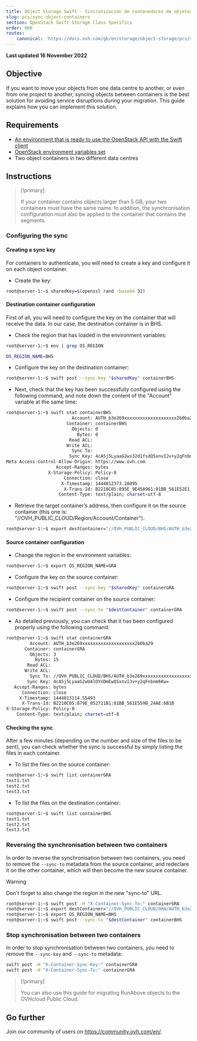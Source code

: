 ```yaml
---
title: Object Storage Swift - Sincronización de contenedores de objetos (EN)
slug: pcs/sync-object-containers
section: OpenStack Swift Storage Class Specifics
order: 060
routes:
    canonical: 'https://docs.ovh.com/gb/en/storage/object-storage/pcs/sync-object-containers/'
---
```


**Last updated 16 November 2022**

## Objective

If you want to move your objects from one data centre to another, or even from one project to another, syncing objects between containers is the best solution for avoiding service disruptions during your migration. This guide explains how you can implement this solution.


## Requirements

- [An environment that is ready to use the OpenStack API with the Swift client](https://docs.ovh.com/us/es/public-cloud/prepare_the_environment_for_using_the_openstack_api/)
- [OpenStack environment variables set](https://docs.ovh.com/us/es/public-cloud/set-openstack-environment-variables/)
- Two object containers in two different data centres


## Instructions

> [!primary]
>
 > If your container contains objects larger than 5 GB, your two containers must have the same name. In addition, the synchronisation configuration must also be applied to the container that contains the segments.
>

### Configuring the sync

#### Creating a sync key

For containers to authenticate, you will need to create a key and configure it on each object container.

- Create the key:

```bash
root@server-1:~$ sharedKey=$(openssl rand -base64 32)
```

#### Destination container configuration

First of all, you will need to configure the key on the container that will receive the data. In our case, the destination container is in BHS.

- Check the region that has loaded in the environment variables:

```bash
root@server-1:~$ env | grep OS_REGION

OS_REGION_NAME=BHS
```

- Configure the key on the destination container:

```bash
root@server-1:~$ swift post --sync-key "$sharedKey" containerBHS
```

- Next, check that the key has been successfully configured using the following command, and note down the content of the "Account" variable at the same time:

```bash
root@server-1:~$ swift stat containerBHS
                         Account: AUTH_b3e269xxxxxxxxxxxxxxxxxxxx2b0ba29
                       Container: containerBHS
                         Objects: 0
                           Bytes: 0
                        Read ACL:
                       Write ACL:
                         Sync To:
                        Sync Key: 4cA5j5LyaaG2ws32d1fsdQSxnvIJv+y2qFnbnm6Kw=
Meta Access-Control-Allow-Origin: https://www.ovh.com
                   Accept-Ranges: bytes
                X-Storage-Policy: Policy-0
                      Connection: close
                     X-Timestamp: 1444812373.28095
                      X-Trans-Id: B2210C05:895E_9E45A961:01BB_561E52E1_16A3:5298
                    Content-Type: text/plain; charset=utf-8
```

- Retrieve the target container’s address, then configure it on the source container (this one is: "//OVH_PUBLIC_CLOUD/Region/Account/Container").

```bash
root@server-1:~$ export destContainer="//OVH_PUBLIC_CLOUD/BHS/AUTH_b3e269xxxxxxxxxxxxxxxxxxxx2b0ba29/containerBHS"
```

#### Source container configuration

- Change the region in the environment variables:

```bash
root@server-1:~$ export OS_REGION_NAME=GRA
```

- Configure the key on the source container:

```bash
root@server-1:~$ swift post --sync-key "$sharedKey" containerGRA
```

- Configure the recipient container on the source container:

```bash
root@server-1:~$ swift post --sync-to "$destContainer" containerGRA
```

- As detailed previously, you can check that it has been configured properly using the following command:

```bash
root@server-1:~$ swift stat containerGRA
         Account: AUTH_b3e269xxxxxxxxxxxxxxxxxxxx2b0ba29
       Container: containerGRA
         Objects: 3
           Bytes: 15
        Read ACL:
       Write ACL:
         Sync To: //OVH_PUBLIC_CLOUD/BHS/AUTH_b3e269xxxxxxxxxxxxxxxxxxxx2b0ba29/containerBHS
        Sync Key: 4cA5j5LyaaG2wU4lDYnDmEwQSxnvIJv+y2qFnbnm6Kw=
   Accept-Ranges: bytes
      Connection: close
     X-Timestamp: 1444813114.55493
      X-Trans-Id: B2210C05:879E_052711B1:01BB_561E559B_24AE:6B1B
X-Storage-Policy: Policy-0
    Content-Type: text/plain; charset=utf-8
```



#### Checking the sync

After a few minutes (depending on the number and size of the files to be sent), you can check whether the sync is successful by simply listing the files in each container.

- To list the files on the source container:

```bash
root@server-1:~$ swift list containerGRA
test1.txt
test2.txt
test3.txt
```

- To list the files on the destination container:

```bash
root@server-1:~$ swift list containerBHS
test1.txt
test2.txt
test3.txt
```

### Reversing the synchronisation between two containers

In order to reverse the synchronisation between two containers, you need to remove the `--sync-to` metadata from the source container, and redeclare it on the other container, which will then become the new source container.

> [!warning]
>
> Don't forget to also change the region in the new "sync-to" URL.
>

```bash
root@server-1:~$ swift post -H "X-Container-Sync-To:" containerGRA
root@server-1:~$ export destContainer="//OVH_PUBLIC_CLOUD/GRA/AUTH_b3e269xxxxxxxxxxxxxxxxxxxx2b0ba29/containerGRA"
root@server-1:~$ export OS_REGION_NAME=BHS
root@server-1:~$ swift post --sync-to "$destContainer" containerBHS
```

### Stop synchronisation between two containers

In order to stop synchronisation between two containers, you need to remove the `--sync-key` and `--sync-to` metadata:

```bash
swift post -H "X-Container-Sync-Key:" containerGRA
swift post -H "X-Container-Sync-To:" containerGRA
```

> [!primary]
>
> You can also use this guide for migrating RunAbove objects to the OVHcloud Public Cloud.
>

## Go further

Join our community of users on <https://community.ovh.com/en/>.

